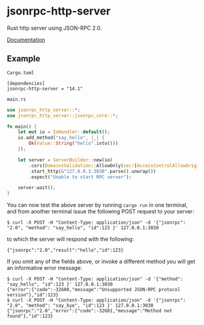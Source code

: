 # jsonrpc-http-server
Rust http server using JSON-RPC 2.0.

[Documentation](http://paritytech.github.io/jsonrpc/jsonrpc_http_server/index.html)

## Example

`Cargo.toml`

```
[dependencies]
jsonrpc-http-server = "14.1"
```

`main.rs`

```rust
use jsonrpc_http_server::*;
use jsonrpc_http_server::jsonrpc_core::*;

fn main() {
	let mut io = IoHandler::default();
	io.add_method("say_hello", |_| {
		Ok(Value::String("hello".into()))
	});

	let server = ServerBuilder::new(io)
		.cors(DomainsValidation::AllowOnly(vec![AccessControlAllowOrigin::Null]))
		.start_http(&"127.0.0.1:3030".parse().unwrap())
		.expect("Unable to start RPC server");

	server.wait();
}
```
You can now test the above server by running `cargo run` in one terminal, and from another terminal issue the following POST request to your server:
```
$ curl -X POST -H "Content-Type: application/json" -d '{"jsonrpc": "2.0", "method": "say_hello", "id":123 }' 127.0.0.1:3030
```
to which the server will respond with the following:
```
{"jsonrpc":"2.0","result":"hello","id":123}
```
If you omit any of the fields above, or invoke a different method you will get an informative error message:
```
$ curl -X POST -H "Content-Type: application/json" -d '{"method": "say_hello", "id":123 }' 127.0.0.1:3030
{"error":{"code":-32600,"message":"Unsupported JSON-RPC protocol version"},"id":123}
$ curl -X POST -H "Content-Type: application/json" -d '{"jsonrpc": "2.0", "method": "say_bye", "id":123 }' 127.0.0.1:3030
{"jsonrpc":"2.0","error":{"code":-32601,"message":"Method not found"},"id":123}
```
